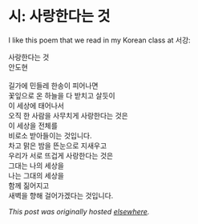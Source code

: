 # 시: 사랑한다는 것

I like this poem that we read in my Korean class at 서강:

<div>사랑한다는 것</div>
<div>안도현</div>
<div><br></div>
<div>길가에 민들레 한송이 피어나면</div>
<div>꽃잎으로 온 하늘을 다 받치고 살듯이</div>
<div>이 세상에 태어나서</div>
<div>오직 한 사람을 사무치게 사랑한다는 것은</div>
<div>이 세상을 전체를</div>
<div>비로소 받아들이는 것입니다.</div>
<div>차고 맑은 밤을 뜬눈으로 지새우고</div>
<div>우리가 서로 뜨겁게 사랑한다는 것은</div>
<div>그대는 나의 세상을</div>
<div>나는 그대의 세상을</div>
<div>함께 짊어지고</div>
<div>새벽을 향해 걸어가겠다는 것입니다.</div>


*This post was originally hosted [elsewhere](http://planspace.blogspot.com/2011/05/blog-post.html).*
